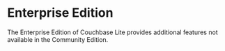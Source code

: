 # Enterprise Edition

The Enterprise Edition of Couchbase Lite provides additional features not
available in the Community Edition.
